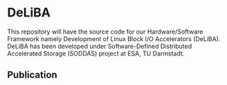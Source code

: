 DeLiBA
===========================================

This repository will have the source code for our Hardware/Software Framework namely Development of Linux Block I/O Accelerators (DeLiBA). DeLiBA has been 
developed under Software-Defined Distributed Accelerated Storage (SODDAS) project at ESA, TU Darmstadt.




Publication
------------
